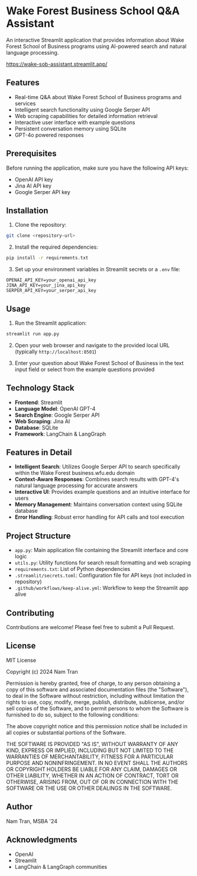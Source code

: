 # Wake Forest Business School Q&A Assistant

An interactive Streamlit application that provides information about Wake Forest School of Business programs using AI-powered search and natural language processing.

https://wake-sob-assistant.streamlit.app/

## Features

- Real-time Q&A about Wake Forest School of Business programs and services
- Intelligent search functionality using Google Serper API
- Web scraping capabilities for detailed information retrieval
- Interactive user interface with example questions
- Persistent conversation memory using SQLite
- GPT-4o powered responses

## Prerequisites

Before running the application, make sure you have the following API keys:
- OpenAI API key
- Jina AI API key
- Google Serper API key

## Installation

1. Clone the repository:
```bash
git clone <repository-url>
```

2. Install the required dependencies:
```bash
pip install -r requirements.txt
```

3. Set up your environment variables in Streamlit secrets or a `.env` file:
```env
OPENAI_API_KEY=your_openai_api_key
JINA_API_KEY=your_jina_api_key
SERPER_API_KEY=your_serper_api_key
```

## Usage

1. Run the Streamlit application:
```bash
streamlit run app.py
```

2. Open your web browser and navigate to the provided local URL (typically `http://localhost:8501`)

3. Enter your question about Wake Forest School of Business in the text input field or select from the example questions provided

## Technology Stack

- **Frontend**: Streamlit
- **Language Model**: OpenAI GPT-4
- **Search Engine**: Google Serper API
- **Web Scraping**: Jina AI
- **Database**: SQLite
- **Framework**: LangChain & LangGraph

## Features in Detail

- **Intelligent Search**: Utilizes Google Serper API to search specifically within the Wake Forest business.wfu.edu domain
- **Context-Aware Responses**: Combines search results with GPT-4's natural language processing for accurate answers
- **Interactive UI**: Provides example questions and an intuitive interface for users
- **Memory Management**: Maintains conversation context using SQLite database
- **Error Handling**: Robust error handling for API calls and tool execution

## Project Structure

- `app.py`: Main application file containing the Streamlit interface and core logic
- `utils.py`: Utility functions for search result formatting and web scraping
- `requirements.txt`: List of Python dependencies
- `.streamlit/secrets.toml`: Configuration file for API keys (not included in repository)
- `.github/workflows/keep-alive.yml`: Workflow to keep the Streamlit app alive
## Contributing

Contributions are welcome! Please feel free to submit a Pull Request.

## License

MIT License

Copyright (c) 2024 Nam Tran

Permission is hereby granted, free of charge, to any person obtaining a copy
of this software and associated documentation files (the "Software"), to deal
in the Software without restriction, including without limitation the rights
to use, copy, modify, merge, publish, distribute, sublicense, and/or sell
copies of the Software, and to permit persons to whom the Software is
furnished to do so, subject to the following conditions:

The above copyright notice and this permission notice shall be included in all
copies or substantial portions of the Software.

THE SOFTWARE IS PROVIDED "AS IS", WITHOUT WARRANTY OF ANY KIND, EXPRESS OR
IMPLIED, INCLUDING BUT NOT LIMITED TO THE WARRANTIES OF MERCHANTABILITY,
FITNESS FOR A PARTICULAR PURPOSE AND NONINFRINGEMENT. IN NO EVENT SHALL THE
AUTHORS OR COPYRIGHT HOLDERS BE LIABLE FOR ANY CLAIM, DAMAGES OR OTHER
LIABILITY, WHETHER IN AN ACTION OF CONTRACT, TORT OR OTHERWISE, ARISING FROM,
OUT OF OR IN CONNECTION WITH THE SOFTWARE OR THE USE OR OTHER DEALINGS IN THE
SOFTWARE.

## Author

Nam Tran, MSBA '24

## Acknowledgments

- OpenAI
- Streamlit
- LangChain & LangGraph communities
